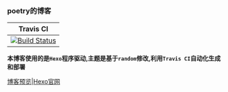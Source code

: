### poetry的博客

|Travis CI|
|:-------:|
|[![Build Status](https://travis-ci.org/poetries/poetries.github.io.svg?branch=dev)](https://travis-ci.org/poetries/poetries.github.io)|

**本博客使用的是`Hexo`程序驱动,主题是基于`random`修改,利用`Travis CI`自动化生成和部署**

[博客预览](https://insistdream.github.io)|[Hexo官网](https://hexo.io)


